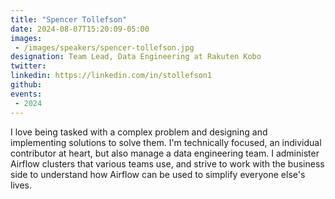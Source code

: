 ```yaml
---
title: "Spencer Tollefson"
date: 2024-08-07T15:20:09-05:00
images: 
 - /images/speakers/spencer-tollefson.jpg
designation: Team Lead, Data Engineering at Rakuten Kobo
twitter: 
linkedin: https://linkedin.com/in/stollefson1
github: 
events:
 - 2024
---
```


 I love being tasked with a complex problem and designing and implementing solutions to solve them. I'm technically focused, an individual contributor at heart, but also manage a data engineering team. I administer Airflow clusters that various teams use, and strive to work with the business side to understand how Airflow can be used to simplify everyone else's lives.
